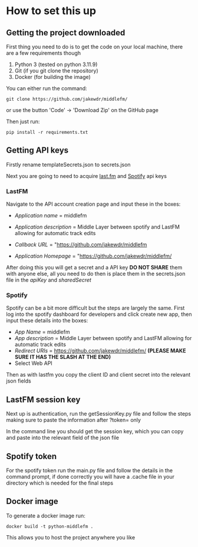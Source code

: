 # How to set this up

## Getting the project downloaded

First thing you need to do is to get the code on your local machine, there are a few requirements though

1) Python 3 (tested on python 3.11.9)
2) Git (if you git clone the repository)
3) Docker (for building the image)

You can either run the command:

    git clone https://github.com/jakewdr/middlefm/

or use the button 'Code' -> 'Download Zip' on the GitHub page

Then just run:

    pip install -r requirements.txt

## Getting API keys

Firstly rename templateSecrets.json to secrets.json

Next you are going to need to acquire [last.fm](https://www.last.fm/api/account/create) and [Spotify](https://developer.spotify.com/dashboard) api keys

### LastFM

Navigate to the API account creation page and input these in the boxes:

- *Application name* = middlefm

- *Application description* = Middle Layer between spotify and LastFM allowing for automatic track edits

- *Callback URL* = "https://github.com/jakewdr/middlefm

- *Application Homepage* = "https://github.com/jakewdr/middlefm/

After doing this you will get a secret and a API key **DO NOT SHARE** them with anyone else, all you need to do then is place them in the secrets.json file in the *apiKey* and *sharedSecret*

### Spotify

Spotify can be a bit more difficult but the steps are largely the same. First log into the spotify dashboard for developers and click create new app, then input these details into the boxes:

- *App Name* = middlefm
- *App description* = Middle Layer between spotify and LastFM allowing for automatic track edits
- *Redirect URIs* = https://github.com/jakewdr/middlefm/ **(PLEASE MAKE SURE IT HAS THE SLASH AT THE END)**
- Select Web API

Then as with lastfm you copy the client ID and client secret into the relevant json fields

## LastFM session key

Next up is authentication, run the getSessionKey.py file and follow the steps making sure to paste the information after ?token= only

In the command line you should get the session key, which you can copy and paste into the relevant field of the json file

## Spotify token

For the spotify token run the main.py file and follow the details in the command prompt, if done correctly you will have a .cache file in your directory which is needed for the final steps

## Docker image

To generate a docker image run:

    docker build -t python-middlefm .

This allows you to host the project anywhere you like

